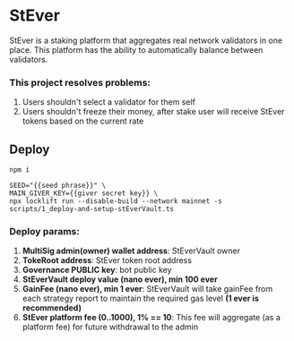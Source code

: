 # StEver

StEver is a staking platform that aggregates real network validators in one place. This platform
has the ability to automatically balance between validators.

### This project resolves problems:
1. Users shouldn't select a validator for them self
2. Users shouldn't freeze their money, after stake user will receive StEver tokens based on the current rate

 
## Deploy
```shell
npm i
```
```shell
SEED="{{seed phrase}}" \
MAIN_GIVER_KEY={{giver secret key}} \
npx locklift run --disable-build --network mainnet -s scripts/1_deploy-and-setup-stEverVault.ts
```
### Deploy params:
1. **MultiSig admin(owner) wallet address**: StEverVault owner
2. **TokeRoot address**: StEver token root address
3. **Governance PUBLIC key**: bot public key
4. **StEverVault deploy value (nano ever), min 100 ever**
5. **GainFee (nano ever), min 1 ever**: StEverVault will take gainFee from each strategy report to maintain the required gas level **(1 ever is recommended)**
6. **StEver platform fee (0..1000), 1% == 10**: This fee will aggregate (as a platform fee) for future withdrawal to the admin




